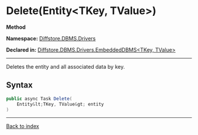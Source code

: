 # Delete(Entity&lt;TKey, TValue&gt;)

**Method**

**Namespace:** [Diffstore.DBMS.Drivers](Diffstore.DBMS.Drivers.md)

**Declared in:** [Diffstore.DBMS.Drivers.EmbeddedDBMS&lt;TKey, TValue&gt;](Diffstore.DBMS.Drivers.EmbeddedDBMS{TKey,TValue}.md)

------



Deletes the entity and all associated data by key.


## Syntax

```csharp
public async Task Delete(
	Entity&lt;TKey, TValue&gt; entity
)
```

------

[Back to index](index.md)